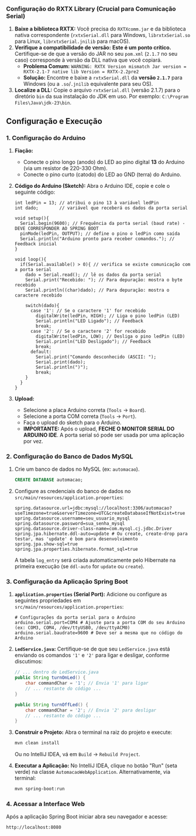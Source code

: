 ### Configuração do RXTX Library (Crucial para Comunicação Serial)

1.  **Baixe a biblioteca RXTX:** Você precisa do `RXTXcomm.jar` e da biblioteca nativa correspondente (`rxtxSerial.dll` para Windows, `librxtxSerial.so` para Linux, `librxtxSerial.jnilib` para macOS).
2.  **Verifique a compatibilidade de versão:** **Este é um ponto crítico.** Certifique-se de que a versão do JAR no seu `pom.xml` (`2.1.7` no seu caso) corresponde à versão da DLL nativa que você copiará.
    * **Problema Comum:** `WARNING: RXTX Version mismatch Jar version = RXTX-2.1-7 native lib Version = RXTX-2.2pre2`
    * **Solução:** Encontre e baixe a `rxtxSerial.dll` da **versão `2.1.7`** para Windows (ou a `.so`/`.jnilib` equivalente para seu OS).
3.  **Localize a DLL:** Copie o arquivo `rxtxSerial.dll` (versão 2.1.7) para o diretório `bin` da sua instalação do JDK em uso. Por exemplo: `C:\Program Files\Java\jdk-23\bin`.

## Configuração e Execução

### 1. Configuração do Arduino

1.  **Fiação:**
    * Conecte o pino longo (anodo) do LED ao pino digital **13** do Arduino (via um resistor de 220-330 Ohm).
    * Conecte o pino curto (catodo) do LED ao GND (terra) do Arduino.

2.  **Código do Arduino (Sketch):**
    Abra o Arduino IDE, copie e cole o seguinte código:

    ```arduino
    int ledPin = 13; // atribui o pino 13 à variável ledPin
    int dado;        // variável que receberá os dados da porta serial

    void setup(){
      Serial.begin(9600); // Frequência da porta serial (baud rate) - DEVE CORRESPONDER AO SPRING BOOT
      pinMode(ledPin, OUTPUT); // define o pino o ledPin como saída
      Serial.println("Arduino pronto para receber comandos."); // Feedback inicial
    }

    void loop(){
      if(Serial.available() > 0){ // verifica se existe comunicação com a porta serial
        dado = Serial.read(); // lê os dados da porta serial
        Serial.print("Recebido: "); // Para depuração: mostra o byte recebido
        Serial.println((char)dado); // Para depuração: mostra o caractere recebido

        switch(dado){
          case '1': // Se o caractere '1' for recebido
            digitalWrite(ledPin, HIGH); // Liga o pino ledPin (LED)
            Serial.println("LED Ligado"); // Feedback
            break;
          case '2': // Se o caractere '2' for recebido
            digitalWrite(ledPin, LOW); // Desliga o pino ledPin (LED)
            Serial.println("LED Desligado"); // Feedback
            break;
          default:
            Serial.print("Comando desconhecido (ASCII: ");
            Serial.print(dado);
            Serial.println(")");
            break;
        }
      }
    }
    ```
3.  **Upload:**
    * Selecione a placa Arduino correta (`Tools` -> `Board`).
    * Selecione a porta COM correta (`Tools` -> `Port`).
    * Faça o upload do sketch para o Arduino.
    * **IMPORTANTE:** Após o upload, **FECHE O MONITOR SERIAL DO ARDUINO IDE**. A porta serial só pode ser usada por uma aplicação por vez.

### 2. Configuração do Banco de Dados MySQL

1.  Crie um banco de dados no MySQL (ex: `automacao`).
    ```sql
    CREATE DATABASE automacao;
    ```
2.  Configure as credenciais do banco de dados no `src/main/resources/application.properties`:

    ```properties
    spring.datasource.url=jdbc:mysql://localhost:3306/automacao?useTimezone=true&serverTimezone=UTC&createDatabaseIfNotExist=true
    spring.datasource.username=seu_usuario_mysql
    spring.datasource.password=sua_senha_mysql
    spring.datasource.driver-class-name=com.mysql.cj.jdbc.Driver
    spring.jpa.hibernate.ddl-auto=update # Ou create, create-drop para testar, mas 'update' é bom para desenvolvimento
    spring.jpa.show-sql=true
    spring.jpa.properties.hibernate.format_sql=true
    ```

    A tabela `log_entry` será criada automaticamente pelo Hibernate na primeira execução (se `ddl-auto` for `update` ou `create`).

### 3. Configuração da Aplicação Spring Boot

1.  **`application.properties` (Serial Port):**
    Adicione ou configure as seguintes propriedades em `src/main/resources/application.properties`:

    ```properties
    # Configurações da porta serial para o Arduino
    arduino.serial.port=COM4 # Ajuste para a porta COM do seu Arduino (ex: COM3, COM4, /dev/ttyUSB0, /dev/ttyACM0)
    arduino.serial.baudrate=9600 # Deve ser a mesma que no código do Arduino
    ```
2.  **`LedService.java`:**
    Certifique-se de que seu `LedService.java` está enviando os comandos `'1'` e `'2'` para ligar e desligar, conforme discutimos:

    ```java
    // ... dentro de LedService.java
    public String turnOnLed() {
        char commandChar = '1'; // Envia '1' para ligar
        // ... restante do código ...
    }

    public String turnOffLed() {
        char commandChar = '2'; // Envia '2' para desligar
        // ... restante do código ...
    }
    ```
3.  **Construir o Projeto:**
    Abra o terminal na raiz do projeto e execute:
    ```bash
    mvn clean install
    ```
    Ou no IntelliJ IDEA, vá em `Build` -> `Rebuild Project`.

4.  **Executar a Aplicação:**
    No IntelliJ IDEA, clique no botão "Run" (seta verde) na classe `AutomacaoWebApplication`.
    Alternativamente, via terminal:
    ```bash
    mvn spring-boot:run
    ```

### 4. Acessar a Interface Web

Após a aplicação Spring Boot iniciar abra seu navegador e acesse:

`http://localhost:8080`
